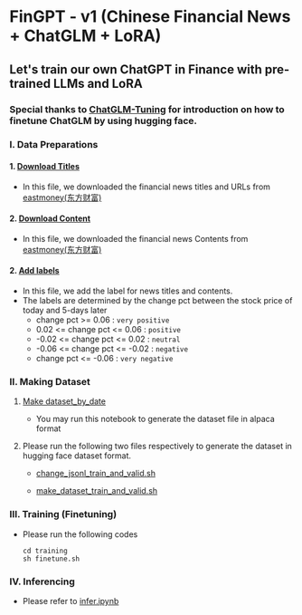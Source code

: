 # FinGPT - v1 (Chinese Financial News + ChatGLM + LoRA)
## Let's train our own ChatGPT in Finance with pre-trained LLMs and LoRA
### Special thanks to [ChatGLM-Tuning](https://github.com/mymusise/ChatGLM-Tuning) for introduction on how to finetune ChatGLM by using hugging face.

### Ⅰ. Data Preparations
#### 1. [Download Titles](./data_preparations/download_titles.py)
* In this file, we downloaded the financial news titles and URLs from [eastmoney(东方财富)](https://www.eastmoney.com/)  
#### 2. [Download Content](./data_preparations/download_contents.py)
* In this file, we downloaded the financial news Contents from [eastmoney(东方财富)](https://www.eastmoney.com/)  
#### 2. [Add labels](./data_preparations/add_labels.py)
* In this file, we add the label for news titles and contents.
* The labels are determined by the change pct between the stock price of today and 5-days later
    * change pct >= 0.06 : `very positive` 
    * 0.02 <= change pct <= 0.06 : `positive`
    * -0.02 <= change pct <= 0.02 : `neutral`
    * -0.06 <= change pct <= -0.02 : `negative` 
    * change pct <= -0.06 : `very negative` 

### Ⅱ. Making Dataset

1. [Make dataset_by_date](./making_dataset/make_dataset_by_date.py)
   * You may run this notebook to generate the dataset file in alpaca format

2. Please run the following two files respectively to generate the dataset in hugging face dataset format.

   * [change_jsonl_train_and_valid.sh](./making_dataset/change_jsonl_train_and_valid.sh)

   * [make_dataset_train_and_valid.sh](./making_dataset/make_dataset_train_and_valid.sh)

### Ⅲ. Training (Finetuning)
* Please run the following codes
    ``` shell
    cd training
    sh finetune.sh
    ```

### Ⅳ. Inferencing 
* Please refer to [infer.ipynb](./inferencing/infer.ipynb)
